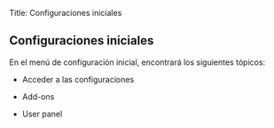 Title: Configuraciones iniciales

Configuraciones iniciales
----------------------

En el menú de configuración inicial, encontrará los siguientes tópicos:

* Acceder a las configuraciones

* Add-ons

* User panel
